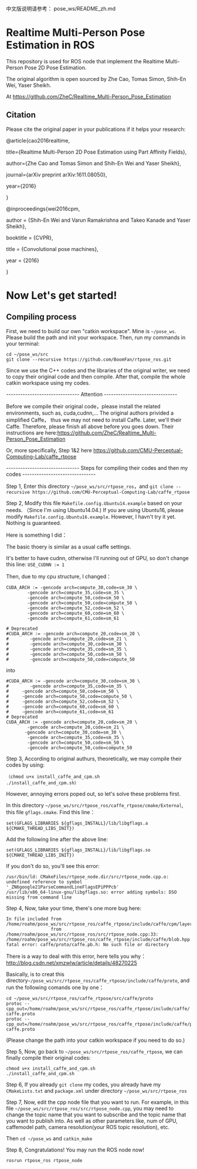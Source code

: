 中文版说明请参考： pose_ws/README_zh.md 

# Realtime Multi-Person Pose Estimation in ROS
This repository is used for ROS node that implement the Realtime Multi-Person Pose 2D Pose Estimation.

The original algorithm is open sourced by Zhe Cao, Tomas Simon, Shih-En Wei, Yaser Sheikh. 

At https://github.com/ZheC/Realtime_Multi-Person_Pose_Estimation

## Citation

Please cite the original paper in your publications if it helps your research:

@article{cao2016realtime,

  title={Realtime Multi-Person 2D Pose Estimation using Part Affinity Fields},
  
  author={Zhe Cao and Tomas Simon and Shih-En Wei and Yaser Sheikh},
  
  journal={arXiv preprint arXiv:1611.08050},
  
  year={2016}
  
  }

@inproceedings{wei2016cpm,

  author = {Shih-En Wei and Varun Ramakrishna and Takeo Kanade and Yaser Sheikh},
  
  booktitle = {CVPR},
  
  title = {Convolutional pose machines},
  
  year = {2016}
  
  }


# Now Let's get started!
## Compiling process
First, we need to build our own "catkin workspace". Mine is `~/pose_ws`. Please build the path and init your workspace. Then, run my commands in your terminal:
```
cd ~/pose_ws/src
git clone --recursive https://github.com/BoomFan/rtpose_ros.git
```
Since we use the C++ codes and the libraries of the original writer, we need to copy their original code and then compile. After that, compile the whole catkin workspace using my codes.

------------------------------- Attention -------------------------------

Before we compile their original code，please install the related environments, such as, cuda,cudnn,...
The original authors privided a simplified Caffe， thus we may not need to install Caffe. Later, we'll their Caffe.
Therefore, please finish all above before you goes down. Their instructions are here:https://github.com/ZheC/Realtime_Multi-Person_Pose_Estimation

Or, more specifically, Step 1&2 here https://github.com/CMU-Perceptual-Computing-Lab/caffe_rtpose

------------------------------- Steps for compiling their codes and then my codes -------------------------------

Step 1, Enter this directory `~/pose_ws/src/rtpose_ros`，and `git clone --recursive https://github.com/CMU-Perceptual-Computing-Lab/caffe_rtpose`


Step 2, Modify this file `Makefile.config.Ubuntu14.example`  based on your needs. （Since I'm using Ubuntu14.04.) If you are using Ubuntu16, please modify `Makefile.config.Ubuntu16.example`. However, I havn't try it yet. Nothing is guaranteed.

Here is something I did：

The basic thoery is similar as a usual caffe settings.

It's better to have cudnn, otherwise I'll running out of GPU, so don't change this line:
`
USE_CUDNN := 1
`

Then, due to my cpu structure, I changed：

```
CUDA_ARCH := -gencode arch=compute_30,code=sm_30 \
        -gencode arch=compute_35,code=sm_35 \        
        -gencode arch=compute_50,code=sm_50 \        
        -gencode arch=compute_50,code=compute_50 \
        -gencode arch=compute_52,code=sm_52 \        
        -gencode arch=compute_60,code=sm_60 \       
        -gencode arch=compute_61,code=sm_61

# Deprecated
#CUDA_ARCH := -gencode arch=compute_20,code=sm_20 \
#        -gencode arch=compute_20,code=sm_21 \
#        -gencode arch=compute_30,code=sm_30 \
#        -gencode arch=compute_35,code=sm_35 \
#        -gencode arch=compute_50,code=sm_50 \
#        -gencode arch=compute_50,code=compute_50
```

into

```
#CUDA_ARCH := -gencode arch=compute_30,code=sm_30 \
#        -gencode arch=compute_35,code=sm_35 \
#     -gencode arch=compute_50,code=sm_50 \
#     -gencode arch=compute_50,code=compute_50 \
#     -gencode arch=compute_52,code=sm_52 \
#     -gencode arch=compute_60,code=sm_60 \
#     -gencode arch=compute_61,code=sm_61
# Deprecated
CUDA_ARCH := -gencode arch=compute_20,code=sm_20 \
        -gencode arch=compute_20,code=sm_21 \
       -gencode arch=compute_30,code=sm_30 \
        -gencode arch=compute_35,code=sm_35 \
        -gencode arch=compute_50,code=sm_50 \
        -gencode arch=compute_50,code=compute_50
```


Step 3, According to original authurs, theoretically, we may compile their codes by using:
```
（chmod u+x install_caffe_and_cpm.sh
./install_caffe_and_cpm.sh）
```
However, annoying errors poped out, so let's solve these problems first.

In this directory `~/pose_ws/src/rtpose_ros/caffe_rtpose/cmake/External`, this file `gflags.cmake`. Find this line：
```
set(GFLAGS_LIBRARIES ${gflags_INSTALL}/lib/libgflags.a ${CMAKE_THREAD_LIBS_INIT})
```
Add the following line after the above line:
```
set(GFLAGS_LIBRARIES ${gflags_INSTALL}/lib/libgflags.so ${CMAKE_THREAD_LIBS_INIT})
```
If you don't do so, you'll see this error:
```
/usr/bin/ld: CMakeFiles/rtpose_node.dir/src/rtpose_node.cpp.o: undefined reference to symbol '_ZN6google21ParseCommandLineFlagsEPiPPPcb'
/usr/lib/x86_64-linux-gnu/libgflags.so: error adding symbols: DSO missing from command line
```


Step 4, Now, take your time, there's one more bug here:
```
In file included from /home/roahm/pose_ws/src/rtpose_ros/caffe_rtpose/include/caffe/cpm/layers/imresize_layer.hpp:4:0,
                 from /home/roahm/pose_ws/src/rtpose_ros/src/rtpose_node.cpp:33:
/home/roahm/pose_ws/src/rtpose_ros/caffe_rtpose/include/caffe/blob.hpp:9:34: fatal error: caffe/proto/caffe.pb.h: No such file or directory
```
There is a way to deal with this error, here tells you why：http://blog.csdn.net/xmzwlw/article/details/48270225

Basically, is to creat this directory`~/pose_ws/src/rtpose_ros/caffe_rtpose/include/caffe/proto`, and run the following comands one by one：
```
cd ~/pose_ws/src/rtpose_ros/caffe_rtpose/src/caffe/proto
protoc --cpp_out=/home/roahm/pose_ws/src/rtpose_ros/caffe_rtpose/include/caffe/ caffe.proto
protoc --cpp_out=/home/roahm/pose_ws/src/rtpose_ros/caffe_rtpose/include/caffe/proto caffe.proto
```
(Please change the path into your catkin workspace if you need to do so.)


Step 5, Now, go back to `~/pose_ws/src/rtpose_ros/caffe_rtpose`, we can finally compile their original codes:
```
chmod u+x install_caffe_and_cpm.sh
./install_caffe_and_cpm.sh
```



Step 6, If you already `git clone` my codes, you already have my `CMakeLists.txt` and `package.xml` under directory `~/pose_ws/src/rtpose_ros`


Step 7, Now, edit the cpp node file that you want to run. For example, in this file `~/pose_ws/src/rtpose_ros/src/rtpose_node.cpp`, you may need to change the topic name that you want to subscribe and the topic name that you want to publish into. As well as other parameters like, num of GPU, caffemodel path, camera resolution(your ROS topic resolution), etc.

Then `cd ~/pose_ws` and `catkin_make`


Step 8, Congratulations! You may run the ROS node now!
```
rosrun rtpose_ros rtpose_node
```
